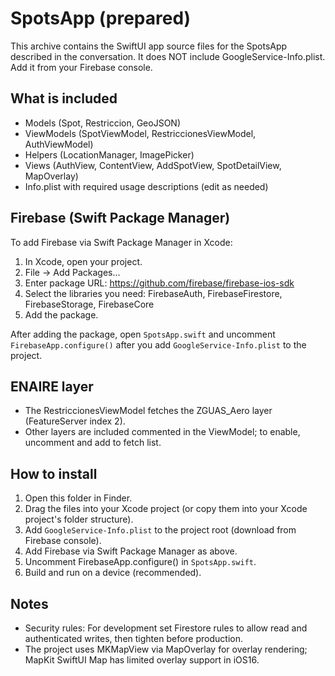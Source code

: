 # SpotsApp (prepared)

This archive contains the SwiftUI app source files for the SpotsApp described in the conversation.
It does NOT include GoogleService-Info.plist. Add it from your Firebase console.

## What is included
- Models (Spot, Restriccion, GeoJSON)
- ViewModels (SpotViewModel, RestriccionesViewModel, AuthViewModel)
- Helpers (LocationManager, ImagePicker)
- Views (AuthView, ContentView, AddSpotView, SpotDetailView, MapOverlay)
- Info.plist with required usage descriptions (edit as needed)

## Firebase (Swift Package Manager)
To add Firebase via Swift Package Manager in Xcode:
1. In Xcode, open your project.
2. File -> Add Packages...
3. Enter package URL: https://github.com/firebase/firebase-ios-sdk
4. Select the libraries you need: FirebaseAuth, FirebaseFirestore, FirebaseStorage, FirebaseCore
5. Add the package.

After adding the package, open `SpotsApp.swift` and uncomment `FirebaseApp.configure()` after you add `GoogleService-Info.plist` to the project.

## ENAIRE layer
- The RestriccionesViewModel fetches the ZGUAS_Aero layer (FeatureServer index 2).
- Other layers are included commented in the ViewModel; to enable, uncomment and add to fetch list.

## How to install
1. Open this folder in Finder.
2. Drag the files into your Xcode project (or copy them into your Xcode project's folder structure).
3. Add `GoogleService-Info.plist` to the project root (download from Firebase console).
4. Add Firebase via Swift Package Manager as above.
5. Uncomment FirebaseApp.configure() in `SpotsApp.swift`.
6. Build and run on a device (recommended).

## Notes
- Security rules: For development set Firestore rules to allow read and authenticated writes, then tighten before production.
- The project uses MKMapView via MapOverlay for overlay rendering; MapKit SwiftUI Map has limited overlay support in iOS16.
